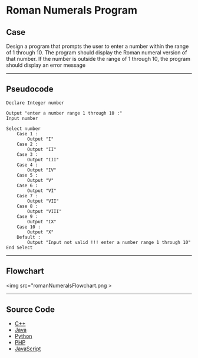 # Roman Numerals Program

## Case

Design a program that prompts the user to enter a number within the range of 1 through 10. The program should display the Roman numeral version of that number. If the number is outside the range of 1 through 10, the program should display an error message

<hr>

## Pseudocode

```
Declare Integer number

Output "enter a number range 1 through 10 :"
Input number

Select number
    Case 1 :
        Output "I"
    Case 2 :
        Output "II"
    Case 3 :
        Output "III"
    Case 4 :
        Output "IV"
    Case 5 :
        Output "V"
    Case 6 :
        Output "VI"
    Case 7 :
        Output "VII"
    Case 8 :
        Output "VIII"
    Case 9 :
        Output "IX"
    Case 10 :
        Output "X"
    Default :
        Output "Input not valid !!! enter a number range 1 through 10"
End Select
```

<hr>

## Flowchart

<img src="romanNumeralsFlowchart.png >

<hr>

## Source Code

- [C++](romanNumerals.py.cpp)
- [Java](romanNumerals.py.java)
- [Python](romanNumerals.py.py)
- [PHP](romanNumerals.py.php)
- [JavaScript](romanNumerals.py.js)
